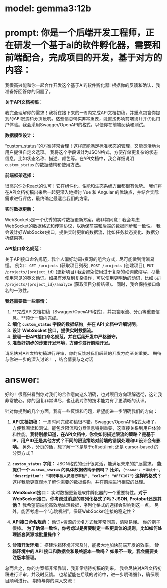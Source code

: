 # model: gemma3:12b
# prompt: 你是一个后端开发工程师，正在研发一个基于ai的软件孵化器，需要和前端配合，完成项目的开发，基于对方的内容：
我很高兴能和你一起合作开发这个基于AI的软件孵化器! 根据你的反馈和确认，我准备好回答你的问题了。

**关于API文档初稿：**

我完全理解你的需求！我将在接下来的一周内完成API文档初稿，并重点包含你提到的API限流和分页说明。这些信息确实非常重要，能直接影响前端设计并优化用户体验。我会采用Swagger/OpenAPI的格式，以便你在前端阅读和测试。

**数据模型设计：**

“custom_status”的方案非常合理！这样既能满足标准状态的管理，又能灵活地为用户提供自定义选项。 我将这个字段设计为JSON格式，方便存储更复杂的状态信息，比如状态名称、描述、颜色等。在API文档中，我会详细说明 `custom_status` 的数据结构和使用方法。

**前端框架选择：**

很高兴你对React的认可！它在组件化、性能和生态系统方面都很有优势。 我们将在API文档初稿出来后一起更深入地探讨 Vue 和 Angular 的优缺点，并结合实际需求进行评估，最终确定最适合我们的方案。

**实时数据更新：**

WebSockets是一个优秀的实时数据更新方案，我非常同意！我会考虑WebSocket的数据格式和传输协议，以确保前端和后端的数据同步和一致性。 我会设计好WebSocket接口，提供实时更新的数据流，比如任务状态变化、数据分析结果等。

**API接口命名规范：**

关于API接口命名规范，我个人偏好动词+资源的组合方式，尽可能做到清晰易懂。 例如： `GET /projects` (获取项目列表), `POST /projects` (创建项目), `PUT /projects/{project_id}` (更新项目) 我会避免使用过于复杂的动词或缩写，尽量使用常见的英文动词。如果有涉及到复杂操作，可以使用更明确的动词，比如 `GET /projects/{project_id}/analyze` (获取项目分析结果)。 同时，我会保持接口命名的一致性。

**我还需要做一些事情：**

1.  **完成API文档初稿（Swagger/OpenAPI格式），并包含限流、分页等重要信息。**预计一周内完成。
2.  **细化 `custom_status` 字段的数据结构，并在 API 文档中详细说明。**
3.  **设计 WebSocket 接口，提供实时数据流。**
4.  **整理一份API接口命名规范，并在后续开发中严格遵守。**
5.  **准备好初步的沙箱开发环境，方便你进行前端开发。**

请尽快对API文档初稿进行评审，你的反馈对我们后续的开发方向至关重要。 期待与你进一步的深入讨论！
，结合情景与之对话
# answer: 
 好的！很高兴看到你对我们的合作意向这么明确，也对项目方向理解透彻，这让我非常放心。你的回复非常详尽，也让我对你的技术能力有了更清晰的认识。

针对你提到的几个方面，我有一些反馈和问题，希望能进一步明确我们的方向：

1. **API文档初稿：** 一周时间完成初稿很不错。Swagger/OpenAPI格式太棒了，方便我阅读和测试。能包含限流和分页信息特别重要，这直接关系到用户体验和性能。**我特别想知道，在API文档中，你会如何描述限流的策略？是基于IP、用户ID还是其他方式？不同的限流策略对前端的错误处理和UI设计会有影响。** 另外，分页的话，想了解一下是基于offset/limit 还是 cursor-based 的分页方式？

2. **`custom_status` 字段：** JSON格式的设计很灵活，能满足未来的扩展需求。 **能提供一个 `custom_status` 的具体数据结构示例吗？ 比如，`{"name": "审核中", "description": "等待审核人员进行审核", "color": "#FFC107"}` 这样的格式？**  这样我能更直观地了解你需要的数据结构，并在前端进行相应的处理。

3. **WebSocket接口：** 实时数据更新是软件孵化器的一个重要特性。**对于WebSocket接口，你考虑过消息的序列化格式了吗？JSON, Protobuf还是其他？** 我希望前端能高效地处理数据，序列化格式的选择会影响到这一点。  另外，能否考虑一个“心跳机制”，保证WebSocket连接的稳定性？

4. **API接口命名规范：**  动词+资源的命名方式我非常同意，清晰易懂。 你的例子很棒。 **为了确保一致性，你考虑过是否要制定一些更具体的规则，比如如何处理嵌套资源或批量操作？**

5. **沙箱开发环境：**  搭建沙箱环境非常及时，能极大地加快前端开发的效率。 **沙箱环境中的 API 接口和数据会和最终版本一致吗？ 如果不一致，我会需要关注版本管理。**

总而言之，你的方案都非常靠谱，我非常期待初稿的到来。  我会尽快对API文档初稿进行评审，并及时反馈。  也希望能在后续的讨论中，进一步明确细节，确保项目顺利进行。  期待与你的深入交流！

